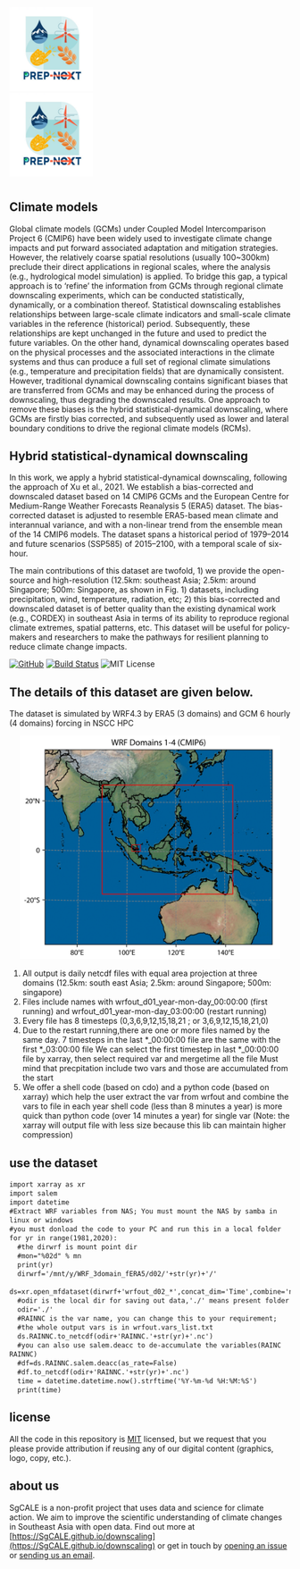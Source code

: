<div align=left>
<img
  src='https://github.com/longbiao1993/CMIP6/blob/main/data/figures/group.log.jpg'
  height='150'
/>
</div>
<div align=left>
<img
  src='https://github.com/longbiao1993/CMIP6/blob/main/data/figures/group.log.jpg'
  height='150'
/>
</div>



# 

## Climate models
Global climate models (GCMs) under Coupled Model Intercomparison Project 6 (CMIP6) 
have been widely used to investigate climate change impacts and put forward associated adaptation 
and mitigation strategies. However, the relatively coarse spatial resolutions (usually 100~300km) 
preclude their direct applications in regional scales, where the analysis 
(e.g., hydrological model simulation) is applied. To bridge this gap, a typical approach is to 
‘refine’ the information from GCMs through regional climate downscaling experiments, 
which can be conducted statistically, dynamically, or a combination thereof. 
Statistical downscaling establishes relationships between large-scale climate indicators 
and small-scale climate variables in the reference (historical) period. Subsequently, 
these relationships are kept unchanged in the future and used to predict the future variables. 
On the other hand, dynamical downscaling operates based on the physical processes and 
the associated interactions in the climate systems and thus can produce a full set of 
regional climate simulations (e.g., temperature and precipitation fields) that are 
dynamically consistent. However, traditional dynamical downscaling contains significant biases 
that are transferred from GCMs and may be enhanced during the process of downscaling, thus degrading the downscaled results. 
One approach to remove these biases is the hybrid statistical-dynamical downscaling, where GCMs are firstly bias corrected, 
and subsequently used as lower and lateral boundary conditions to drive the regional climate models (RCMs).



## Hybrid statistical-dynamical downscaling
In this work, we apply a hybrid statistical-dynamical downscaling, following the approach of Xu et al., 2021. 
We establish a bias-corrected and downscaled dataset based on 14 CMIP6 GCMs and the European Centre for 
Medium-Range Weather Forecasts Reanalysis 5 (ERA5) dataset. The bias-corrected dataset is adjusted to resemble 
ERA5-based mean climate and interannual variance, and with a non-linear trend from the ensemble mean of the 
14 CMIP6 models. The dataset spans a historical period of 1979–2014 and future scenarios (SSP585) of 2015–2100,
 with a temporal scale of six-hour.

The main contributions of this dataset are twofold, 1) we provide the open-source and high-resolution 
(12.5km: southeast Asia; 2.5km: around Singapore; 500m: Singapore, as shown in Fig. 1) datasets, 
including precipitation, wind, temperature, radiation, etc; 2) this bias-corrected and downscaled 
dataset is of better quality than the existing dynamical work (e.g., CORDEX) in southeast Asia in terms
 of its ability to reproduce regional climate extremes, spatial patterns, etc. This dataset will be 
 useful for policy-makers and researchers to make the pathways for resilient planning to reduce climate change impacts.


[![GitHub][github-badge]][github]
[![Build Status]][actions]
![MIT License][]

[github]: https://github.com/carbonplan/carbonplan.org
[github-badge]: https://badgen.net/badge/-/github?icon=github&label
[build status]: https://github.com/carbonplan/carbonplan.org/actions/workflows/main.yml/badge.svg
[actions]: https://github.com/carbonplan/carbonplan.org/actions/workflows/main.yml
[mit license]: https://badgen.net/badge/license/MIT/blue

## The details of this dataset are given below.
The dataset is simulated by WRF4.3 by ERA5 (3 domains) and GCM 6 hourly (4 domains) forcing in NSCC HPC
<div align=center>
<img
  src='https://github.com/longbiao1993/CMIP6/blob/main/data/figures/domains_cmip6.png'
  height='400'
/>
</div>

1. All output is daily netcdf files with equal area projection at three domains
   (12.5km: south east Asia; 2.5km: around Singapore; 500m: singapore)
2. Files include names with wrfout_d01_year-mon-day_00:00:00 (first running)
   and wrfout_d01_year-mon-day_03:00:00 (restart running)
3. Every file has 8 timesteps (0,3,6,9,12,15,18,21 ; or 3,6,9,12,15,18,21,0)
4. Due to the restart running,there are one or more files named by the same day.
   7 timesteps in the last *_00:00:00 file are the same with the first *_03:00:00 file
   We can select the first timestep in last *_00:00:00 file by xarray, then select required var and mergetime all the file
   Must mind that precpitation include two vars and those are accumulated from the start
5. We offer a shell code (based on cdo) and a python code (based on xarray) which help the 
   user extract the var  from wrfout and combine the vars to file in each year
   shell code (less than 8 minutes a year) is more quick than python code (over 14 minutes a year)
   for single var (Note: the xarray will output file with less size because this lib can maintain higher compression)
## use the dataset
```shell
import xarray as xr
import salem 
import datetime
#Extract WRF variables from NAS; You must mount the NAS by samba in linux or windows
#you must donload the code to your PC and run this in a local folder 
for yr in range(1981,2020):
  #the dirwrf is mount point dir  
  #mon="%02d" % mn
  print(yr)
  dirwrf='/mnt/y/WRF_3domain_fERA5/d02/'+str(yr)+'/'
  ds=xr.open_mfdataset(dirwrf+'wrfout_d02_*',concat_dim='Time',combine='nested')
  #odir is the local dir for saving out data,'./' means present folder
  odir='./'
  #RAINNC is the var name, you can change this to your requirement;
  #the whole output vars is in wrfout.vars_list.txt
  ds.RAINNC.to_netcdf(odir+'RAINNC.'+str(yr)+'.nc')
  #you can also use salem.deacc to de-accumulate the variables(RAINC RAINNC)
  #df=ds.RAINNC.salem.deacc(as_rate=False)
  #df.to_netcdf(odir+'RAINNC.'+str(yr)+'.nc')
  time = datetime.datetime.now().strftime('%Y-%m-%d %H:%M:%S')
  print(time)
```
## license

All the code in this repository is [MIT](https://choosealicense.com/licenses/mit/) licensed, but we request that you please provide attribution if reusing any of our digital content (graphics, logo, copy, etc.).

## about us

SgCALE is a non-profit project that uses data and science for climate action. We aim to improve the scientific understanding of climate changes in Southeast Asia with open data. Find out more at [https://SgCALE.github.io/downscaling](https://SgCALE.github.io/downscaling) or get in touch by [opening an issue](https://SgCALE.github.io/downscaling/issues/new) or [sending us an email](mailto:hexg@u.nus.edu).
